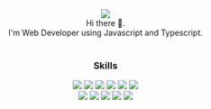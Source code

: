 
<div align='center'>
    <a href="mailto:pbju92@gmail.com" target="_blank"><img src="https://img.shields.io/badge/pbju92@gmail.com-EA4335?style=flat-square&logo=Gmail&logoColor=white"/></a>
  <br />
  Hi there 👋. 
  <br />
  I'm Web Developer using Javascript and Typescript.
  <br/>
  <br />
  
### Skills
  <img src='https://img.shields.io/badge/Javascript-F7DF1E?style=flat-square&logo=Javascript&logoColor=black' />
  <img src='https://img.shields.io/badge/Typescript-3178C6?style=flat-square&logo=Typescript&logoColor=white' />
  <img src='https://img.shields.io/badge/React-61DAFB?style=flat-square&logo=React&logoColor=white' />
  <img src='https://img.shields.io/badge/Next-000000?style=flat-square&logo=Nextdotjs&logoColor=white' />
  <img src='https://img.shields.io/badge/ReactQuery-FF4154?style=flat-square&logo=Reactquery&logoColor=white' />
  <img src='https://img.shields.io/badge/Redux-764ABC?style=flat-square&logo=redux&logoColor=white' />
  <br />
  <img src='https://img.shields.io/badge/Express-000000?style=flat-square&logo=express&logoColor=white' />
  <img src='https://img.shields.io/badge/Socket.io-010101?style=flat-square&logo=socketdotio&logoColor=white' />
  <img src='https://img.shields.io/badge/Passport-34E27A?style=flat-square&logo=passport&logoColor=white' />
  <img src='https://img.shields.io/badge/Redis-DC382D?style=flat-square&logo=redis&logoColor=white' />
  <img src='https://img.shields.io/badge/GraphQL-E10098?style=flat-square&logo=graphql&logoColor=white' />
</div>
<!--
**ju315/ju315** is a ✨ _special_ ✨ repository because its `README.md` (this file) appears on your GitHub profile.

Here are some ideas to get you started:

- 🔭 I’m currently working on ...
- 🌱 I’m currently learning ...
- 👯 I’m looking to collaborate on ...
- 🤔 I’m looking for help with ...
- 💬 Ask me about ...
- 📫 How to reach me: ...
- 😄 Pronouns: ...
- ⚡ Fun fact: ...
-->
